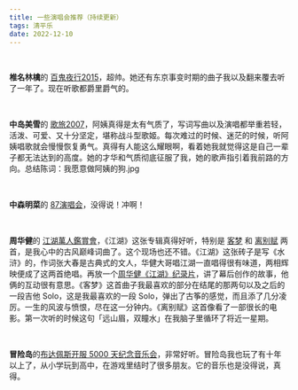 ```yaml
---
title: 一些演唱会推荐（持续更新）
tags: 清平乐
date: 2022-12-10
---
```




<br/>

**椎名林檎**的 [百鬼夜行2015](https://www.bilibili.com/video/BV1k4411i7rP/?spm_id_from=333.999.0.0&vd_source=cadebb52993d8ab2c0f257a19ba080e8)，超帅。她还有东京事变时期的曲子我以及翻来覆去听了一年了。现在听歌都爵里爵气的。

<br/>

**中岛美雪**的 [歌旅2007](https://www.bilibili.com/video/BV1uK411P7JE?spm_id_from=333.999.0.0)，阿姨真得是太有气质了，写词写曲以及演唱都举重若轻，活泼、可爱、又十分坚定，堪称战斗型歌姬。每次难过的时候、迷茫的时候，听阿姨唱歌就会慢慢恢复勇气。真得有人能这么耀眼啊，看着她我就觉得这是自己一辈子都无法达到的高度。她的才华和气质彻底征服了我，她的歌声指引着我前路的方向。总结陈词：我愿意做阿姨的狗.jpg

<br/>

**中森明菜**的 [87演唱会](https://www.bilibili.com/video/BV13x411C7Lx/?vd_source=cadebb52993d8ab2c0f257a19ba080e8)，没得说！冲啊！

<br/>

**周华健**的 [江湖萬人鑑賞會](https://www.youtube.com/watch?v=1ejfsVBgD_k)，《江湖》这张专辑真得好听，特别是 [客梦](https://www.youtube.com/watch?v=SOYl7yfDnwk) 和 [离别赋](https://www.youtube.com/watch?v=DyaHDq4Et94) 两首，是我心中的古风巅峰词曲了。这个现场也还不错。《江湖》这张砖子是写《水浒》的，作词张大春是古典式的文人，华健大哥唱江湖一直唱得很有味道，两相辉映便成了这两首绝唱。再放一个[周华健《江湖》纪录片](https://www.bilibili.com/video/BV1ux411C7ua/?vd_source=cadebb52993d8ab2c0f257a19ba080e8)，讲了幕后创作的故事，他俩的互动很有意思。《客梦》这首曲子我最喜欢的部分在结尾的那两句以及之后的一段吉他 Solo，这是我最喜欢的一段 Solo，弹出了古筝的感觉，而且添了几分凌厉。一生的风波与愤恨，尽在这一分钟内。《离别赋》这首像看了一部很长的电影。第一次听的时候这句「远山眉，双瞳水」在我脑子里循环了将近一星期。

<br/>

**冒险岛**的[布达佩斯开服 5000 天纪念音乐会](https://www.bilibili.com/video/BV1Px411k7Ra/?vd_source=cadebb52993d8ab2c0f257a19ba080e8)，非常好听。冒险岛我也玩了有十年以上了，从小学玩到高中，在游戏里结时了很多朋友。它的音乐也是没得说，真得。

